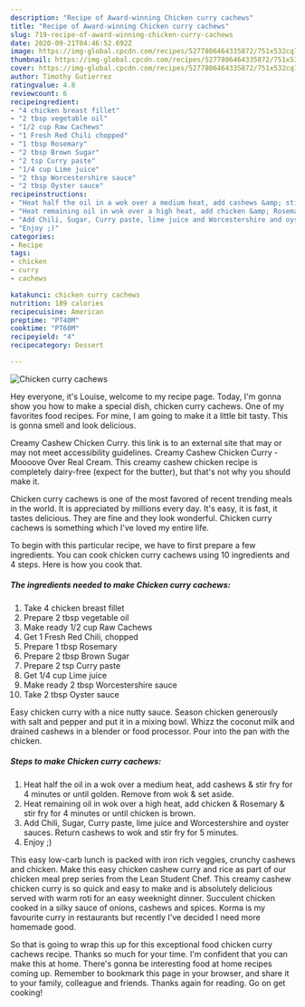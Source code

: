 ```yaml
---
description: "Recipe of Award-winning Chicken curry cachews"
title: "Recipe of Award-winning Chicken curry cachews"
slug: 719-recipe-of-award-winning-chicken-curry-cachews
date: 2020-09-21T04:46:52.692Z
image: https://img-global.cpcdn.com/recipes/5277806464335872/751x532cq70/chicken-curry-cachews-recipe-main-photo.jpg
thumbnail: https://img-global.cpcdn.com/recipes/5277806464335872/751x532cq70/chicken-curry-cachews-recipe-main-photo.jpg
cover: https://img-global.cpcdn.com/recipes/5277806464335872/751x532cq70/chicken-curry-cachews-recipe-main-photo.jpg
author: Timothy Gutierrez
ratingvalue: 4.8
reviewcount: 6
recipeingredient:
- "4 chicken breast fillet"
- "2 tbsp vegetable oil"
- "1/2 cup Raw Cachews"
- "1 Fresh Red Chili chopped"
- "1 tbsp Rosemary"
- "2 tbsp Brown Sugar"
- "2 tsp Curry paste"
- "1/4 cup Lime juice"
- "2 tbsp Worcestershire sauce"
- "2 tbsp Oyster sauce"
recipeinstructions:
- "Heat half the oil in a wok over a medium heat, add cashews &amp; stir fry for 4 minutes or until golden. Remove from wok &amp; set aside."
- "Heat remaining oil in wok over a high heat, add chicken &amp; Rosemary &amp; stir fry for 4 minutes or until chicken is brown."
- "Add Chili, Sugar, Curry paste, lime juice and Worcestershire and oyster sauces. Return cashews to wok and stir fry for 5 minutes."
- "Enjoy ;)"
categories:
- Recipe
tags:
- chicken
- curry
- cachews

katakunci: chicken curry cachews 
nutrition: 189 calories
recipecuisine: American
preptime: "PT40M"
cooktime: "PT60M"
recipeyield: "4"
recipecategory: Dessert

---
```



![Chicken curry cachews](https://img-global.cpcdn.com/recipes/5277806464335872/751x532cq70/chicken-curry-cachews-recipe-main-photo.jpg)

Hey everyone, it's Louise, welcome to my recipe page. Today, I'm gonna show you how to make a special dish, chicken curry cachews. One of my favorites food recipes. For mine, I am going to make it a little bit tasty. This is gonna smell and look delicious.

Creamy Cashew Chicken Curry. this link is to an external site that may or may not meet accessibility guidelines. Creamy Cashew Chicken Curry - Moooove Over Real Cream. This creamy cashew chicken recipe is completely dairy-free (expect for the butter), but that&#39;s not why you should make it.

Chicken curry cachews is one of the most favored of recent trending meals in the world. It is appreciated by millions every day. It's easy, it is fast, it tastes delicious. They are fine and they look wonderful. Chicken curry cachews is something which I've loved my entire life.


To begin with this particular recipe, we have to first prepare a few ingredients. You can cook chicken curry cachews using 10 ingredients and 4 steps. Here is how you cook that.

<!--inarticleads1-->

##### The ingredients needed to make Chicken curry cachews:

1. Take 4 chicken breast fillet
1. Prepare 2 tbsp vegetable oil
1. Make ready 1/2 cup Raw Cachews
1. Get 1 Fresh Red Chili, chopped
1. Prepare 1 tbsp Rosemary
1. Prepare 2 tbsp Brown Sugar
1. Prepare 2 tsp Curry paste
1. Get 1/4 cup Lime juice
1. Make ready 2 tbsp Worcestershire sauce
1. Take 2 tbsp Oyster sauce


Easy chicken curry with a nice nutty sauce. Season chicken generously with salt and pepper and put it in a mixing bowl. Whizz the coconut milk and drained cashews in a blender or food processor. Pour into the pan with the chicken. 

<!--inarticleads2-->

##### Steps to make Chicken curry cachews:

1. Heat half the oil in a wok over a medium heat, add cashews &amp; stir fry for 4 minutes or until golden. Remove from wok &amp; set aside.
1. Heat remaining oil in wok over a high heat, add chicken &amp; Rosemary &amp; stir fry for 4 minutes or until chicken is brown.
1. Add Chili, Sugar, Curry paste, lime juice and Worcestershire and oyster sauces. Return cashews to wok and stir fry for 5 minutes.
1. Enjoy ;)


This easy low-carb lunch is packed with iron rich veggies, crunchy cashews and chicken. Make this easy chicken cashew curry and rice as part of our chicken meal prep series from the Lean Student Chef. This creamy cashew chicken curry is so quick and easy to make and is absolutely delicious served with warm roti for an easy weeknight dinner. Succulent chicken cooked in a silky sauce of onions, cashews and spices. Korma is my favourite curry in restaurants but recently I&#39;ve decided I need more homemade good. 

So that is going to wrap this up for this exceptional food chicken curry cachews recipe. Thanks so much for your time. I'm confident that you can make this at home. There's gonna be interesting food at home recipes coming up. Remember to bookmark this page in your browser, and share it to your family, colleague and friends. Thanks again for reading. Go on get cooking!
